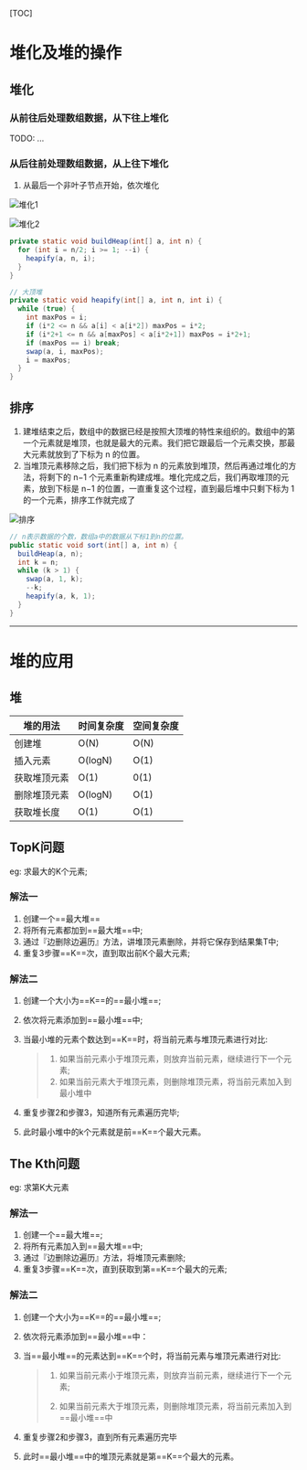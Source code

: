 [TOC]

# 堆化及堆的操作

## 堆化

### 从前往后处理数组数据，从下往上堆化

TODO: ...


### 从后往前处理数组数据，从上往下堆化
1.  从最后一个非叶子节点开始，依次堆化

![堆化1](https://static001.geekbang.org/resource/image/50/1e/50c1e6bc6fe68378d0a66bdccfff441e.jpg)

![堆化2](https://static001.geekbang.org/resource/image/aa/9d/aabb8d15b1b92d5e040895589c60419d.jpg)

```java
private static void buildHeap(int[] a, int n) {
  for (int i = n/2; i >= 1; --i) {
    heapify(a, n, i);
  }
}

// 大顶堆
private static void heapify(int[] a, int n, int i) {
  while (true) {
    int maxPos = i;
    if (i*2 <= n && a[i] < a[i*2]) maxPos = i*2;
    if (i*2+1 <= n && a[maxPos] < a[i*2+1]) maxPos = i*2+1;
    if (maxPos == i) break;
    swap(a, i, maxPos);
    i = maxPos;
  }
}
```

## 排序
1. 建堆结束之后，数组中的数据已经是按照大顶堆的特性来组织的。数组中的第一个元素就是堆顶，也就是最大的元素。我们把它跟最后一个元素交换，那最大元素就放到了下标为 n 的位置。
2. 当堆顶元素移除之后，我们把下标为 n 的元素放到堆顶，然后再通过堆化的方法，将剩下的 n−1 个元素重新构建成堆。堆化完成之后，我们再取堆顶的元素，放到下标是 n−1 的位置，一直重复这个过程，直到最后堆中只剩下标为 1 的一个元素，排序工作就完成了

![排序](https://static001.geekbang.org/resource/image/23/d1/23958f889ca48dbb8373f521708408d1.jpg)

```java
// n表示数据的个数，数组a中的数据从下标1到n的位置。
public static void sort(int[] a, int n) {
  buildHeap(a, n);
  int k = n;
  while (k > 1) {
    swap(a, 1, k);
    --k;
    heapify(a, k, 1);
  }
}
```

***

# 堆的应用


## 堆

| 堆的用法     | 时间复杂度 | 空间复杂度 |
| ------------ | ---------- | ---------- |
| 创建堆       | O(N)       | O(N)       |
| 插入元素     | O(logN)    | O(1)       |
| 获取堆顶元素 | O(1)       | 0(1)       |
| 删除堆顶元素 | O(logN)    | O(1)       |
| 获取堆长度   | O(1)       | O(1)       |



## TopK问题

eg: 求最大的K个元素;

### 解法一

1. 创建一个==最大堆==
2. 将所有元素都加到==最大堆==中;
3. 通过『边删除边遍历』方法，讲堆顶元素删除，并将它保存到结果集T中;
4. 重复3步骤==K==次，直到取出前K个最大元素;



### 解法二

1. 创建一个大小为==K==的==最小堆==;

2. 依次将元素添加到==最小堆==中;

3. 当最小堆的元素个数达到==K==时，将当前元素与堆顶元素进行对比:

   >1. 如果当前元素小于堆顶元素，则放弃当前元素，继续进行下一个元素;
   >2. 如果当前元素大于堆顶元素，则删除堆顶元素，将当前元素加入到最小堆中

4. 重复步骤2和步骤3，知道所有元素遍历完毕;

5. 此时最小堆中的k个元素就是前==K==个最大元素。





## The Kth问题

eg: 求第K大元素



### 解法一

1. 创建一个==最大堆==;
2. 将所有元素加入到==最大堆==中;
3. 通过『边删除边遍历』方法，将堆顶元素删除;
4. 重复3步骤==K==次，直到获取到第==K==个最大的元素;





### 解法二

1. 创建一个大小为==K==的==最小堆==;

2. 依次将元素添加到==最小堆==中：

3. 当==最小堆==的元素达到==K==个时，将当前元素与堆顶元素进行对比:

   >1. 如果当前元素小于堆顶元素，则放弃当前元素，继续进行下一个元素;
   >
   >2. 如果当前元素大于堆顶元素，则删除堆顶元素，将当前元素加入到==最小堆==中

4. 重复步骤2和步骤3，直到所有元素遍历完毕

5. 此时==最小堆==中的堆顶元素就是第==K==个最大的元素。



